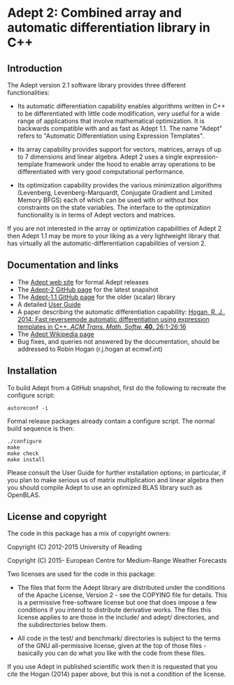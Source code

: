 # Adept 2: Combined array and automatic differentiation library in C++

## Introduction

The Adept version 2.1 software library provides three different
functionalities:

* Its automatic differentiation capability enables algorithms written
  in C++ to be differentiated with little code modification, very
  useful for a wide range of applications that involve mathematical
  optimization. It is backwards compatible with and as fast as Adept
  1.1. The name "Adept" refers to "Automatic Differentiation using
  Expression Templates".

* Its array capability provides support for vectors, matrices, arrays
  of up to 7 dimensions and linear algebra. Adept 2 uses a single
  expression-template framework under the hood to enable array
  operations to be differentiated with very good computational
  performance.

* Its optimization capability provides the various minimization
  algorithms (Levenberg, Levenberg-Marquardt, Conjugate Gradient and
  Limited Memory BFGS) each of which can be used with or without box
  constraints on the state variables. The interface to the
  optimization functionality is in terms of Adept vectors and matrices.

If you are not interested in the array or optimization capabilities of
Adept 2 then Adept 1.1 may be more to your liking as a very
lightweight library that has virtually all the
automatic-differentiation capabilities of version 2.


## Documentation and links

* The [Adept web site](http://www.met.reading.ac.uk/clouds/adept/) for formal Adept releases
* The [Adept-2 GitHub page](https://github.com/rjhogan/Adept-2) for the latest snapshot
* The [Adept-1.1 GitHub page](https://github.com/rjhogan/Adept) for the older (scalar) library
* A detailed [User Guide](http://www.met.reading.ac.uk/clouds/adept/adept_documentation.pdf)
* A paper describing the automatic differentiation capability: [Hogan, R. J., 2014: Fast reversemode automatic differentiation using expression templates in C++. *ACM Trans. Math. Softw.* **40,** 26:1-26:16](http://www.met.reading.ac.uk/~swrhgnrj/publications/adept.pdf)
* The [Adept Wikipedia page](https://en.wikipedia.org/wiki/Adept_(C++_library))
* Bug fixes, and queries not answered by the documentation, should be addressed to Robin Hogan (r.j.hogan at ecmwf.int)

## Installation

To build Adept from a GitHub snapshot, first do the following to
recreate the configure script:

    autoreconf -i

Formal release packages already contain a configure script. The normal
build sequence is then:

    ./configure
    make
    make check
    make install

Please consult the User Guide for further installation options; in
particular, if you plan to make serious us of matrix multiplication
and linear algebra then you should compile Adept to use an optimized
BLAS library such as OpenBLAS.


## License and copyright

The code in this package has a mix of copyright owners:

Copyright (C) 2012-2015 University of Reading

Copyright (C) 2015-     European Centre for Medium-Range Weather Forecasts

Two licenses are used for the code in this package:

* The files that form the Adept library are distributed under the
  conditions of the Apache License, Version 2 - see the COPYING file
  for details.  This is a permissive free-software license but one
  that does impose a few conditions if you intend to distribute
  derivative works.  The files this license applies to are those in
  the include/ and adept/ directories, and the subdirectories below
  them.

* All code in the test/ and benchmark/ directories is subject to the
  terms of the GNU all-permissive license, given at the top of those
  files - basically you can do what you like with the code from these
  files.

If you use Adept in published scientific work then it is requested
that you cite the Hogan (2014) paper above, but this is not a
condition of the license.
